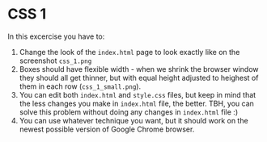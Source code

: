 # CSS 1

In this excercise you have to:

1. Change the look of the `index.html` page to look exactly like on the screenshot `css_1.png`
2. Boxes should have flexible width - when we shrink the browser window they should all get thinner, but with equal height adjusted to heighest of them in each row (`css_1_small.png`).
3. You can edit both `index.html` and `style.css` files, but keep in mind that the less changes you make in `index.html` file, the better. TBH, you can solve this problem without doing any changes in `index.html` file :)
4. You can use whatever technique you want, but it should work on the newest possible version of Google Chrome browser.
